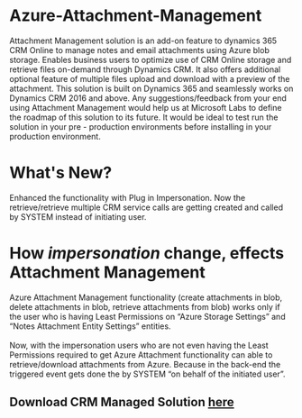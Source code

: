 # Azure-Attachment-Management
Attachment Management solution is an add-on feature to dynamics 365 CRM Online to manage notes and email attachments using Azure blob storage. Enables business users to optimize use of CRM Online storage and retrieve files on-demand through Dynamics CRM. It also offers additional optional feature of multiple files upload and download with a preview of the attachment. This solution is built on Dynamics 365 and seamlessly works on Dynamics CRM 2016 and above. Any suggestions/feedback from your end using Attachment Management would help us at Microsoft Labs to define the roadmap of this solution to its future. It would be ideal to test run the solution in your pre - production environments before installing in your production environment.
<br>
# What's New?
Enhanced the functionality with Plug in Impersonation. Now the retrieve/retrieve multiple CRM service calls are getting created and called by SYSTEM instead of initiating user.
<br>
# How *impersonation* change, effects Attachment Management 
Azure Attachment Management functionality (create attachments in blob, delete attachments in blob, retrieve attachments from blob) works only if the user who is having Least Permissions on “Azure Storage Settings” and “Notes Attachment Entity Settings” entities.
<br>
<br>
Now, with the impersonation  users who are not even having the Least Permissions required to get Azure Attachment functionality can able to retrieve/download attachments from Azure. Because in the back-end the triggered event gets done the by SYSTEM “on behalf of the initiated user”.
<br>
## Download CRM Managed Solution <a href="https://github.com/saikrishnasgit/Azure-Attachment-Management/raw/master/MicrosoftLabsAzuereBlobStorage_1_7_0_11_managed.zip" target="_blank">here</a>
<br>
